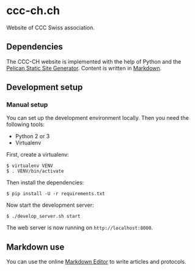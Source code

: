 # ccc-ch.ch

Website of CCC Swiss association.

## Dependencies

The CCC-CH website is implemented with the help of Python and the [Pelican
Static Site Generator][pelican]. Content is written in [Markdown][markdown].

## Development setup

### Manual setup

You can set up the development environment locally. Then you need the following
tools:

* Python 2 or 3
* Virtualenv

First, create a virtualenv:

    $ virtualenv VENV
    $ . VENV/bin/activate

Then install the dependencies:

    $ pip install -U -r requirements.txt

Now start the development server:

    $ ./develop_server.sh start

The web server is now running on `http://localhost:8000`.


## Markdown use

You can use the online [Markdown Editor][markdown-editor] to write articles and
protocols.


[pelican]: http://blog.getpelican.com/
[markdown]: https://daringfireball.net/projects/markdown/syntax
[markdown-editor]: http://jbt.github.io/markdown-editor/
